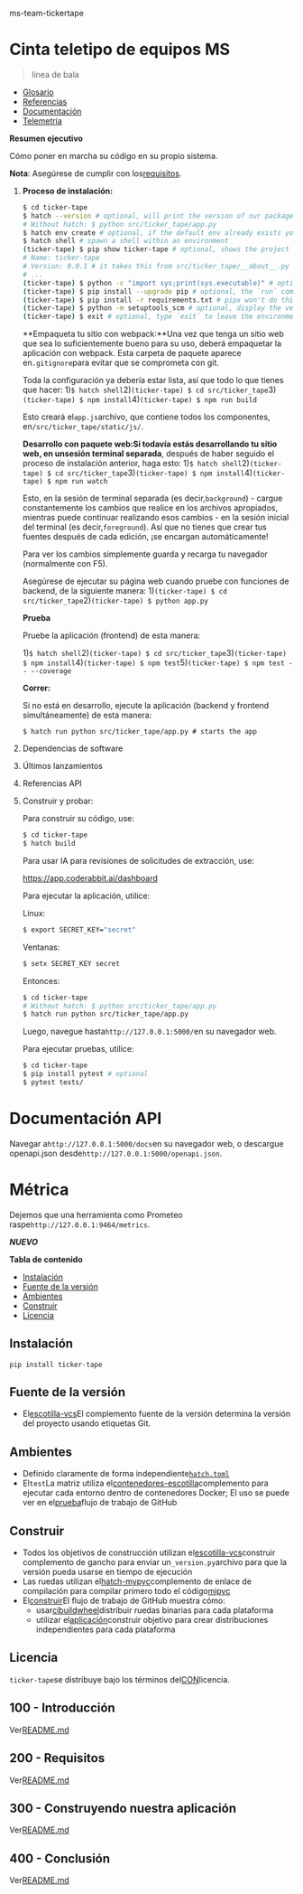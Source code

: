 ms-team-tickertape

# Cinta teletipo de equipos MS

> línea de bala

-   [Glosario](./GLOSSARY.md)
-   [Referencias](./REFERENCES.md)
-   [Documentación](./DOCUMENTATION.md)
-   [Telemetria](./TELEMETRY.md)

**Resumen ejecutivo**

Cómo poner en marcha su código en su propio sistema.

**Nota**: Asegúrese de cumplir con los[requisitos](./200/README.md).

1.  **Proceso de instalación:**

    ```bash
    $ cd ticker-tape
    $ hatch --version # optional, will print the version of our package to the terminal without modifying the source directory (e.g. `0.0.1`).
    # Without hatch: $ python src/ticker_tape/app.py
    $ hatch env create # optional, if the default env already exists you will be told
    $ hatch shell # spawn a shell within an environment
    (ticker-tape) $ pip show ticker-tape # optional, shows the project details, here 'ticker-tape', from `pyproject.toml`
    # Name: ticker-tape
    # Version: 0.0.1 # it takes this from src/ticker_tape/__about__.py
    # ...
    (ticker-tape) $ python -c "import sys;print(sys.executable)" # optional, see where your environment's python is located
    (ticker-tape) $ pip install --upgrade pip # optional, the `run` command allows you to execute commands in an environment as if you had already entered it.
    (ticker-tape) $ pip install -r requirements.txt # pipx won't do this
    (ticker-tape) $ python -m setuptools_scm # optional, display the version of our package and perform any side-effects like writing to a file. (here: `_version.py`)
    (ticker-tape) $ exit # optional, type `exit` to leave the environment
    ```

    **Empaqueta tu sitio con webpack:**Una vez que tenga un sitio web que sea lo suficientemente bueno para su uso, deberá empaquetar la aplicación con webpack. Esta carpeta de paquete aparece en`.gitignore`para evitar que se comprometa con git.

    Toda la configuración ya debería estar lista, así que todo lo que tienes que hacer:
    1)`$ hatch shell`2)`(ticker-tape) $ cd src/ticker_tape`3)`(ticker-tape) $ npm install`4)`(ticker-tape) $ npm run build`

    Esto creará el`app.js`archivo, que contiene todos los componentes, en`/src/ticker_tape/static/js/`.

    **Desarrollo con paquete web:**Si todavía estás desarrollando tu sitio web, en un**sesión terminal separada**, después de haber seguido el proceso de instalación anterior, haga esto:
    1)`$ hatch shell`2)`(ticker-tape) $ cd src/ticker_tape`3)`(ticker-tape) $ npm install`4)`(ticker-tape) $ npm run watch`

    Esto, en la sesión de terminal separada (es decir,`background`) - cargue constantemente los cambios que realice en los archivos apropiados, mientras puede continuar realizando esos cambios - en la sesión inicial del terminal (es decir,`foreground`). Así que no tienes que crear tus fuentes después de cada edición, ¡se encargan automáticamente!

    Para ver los cambios simplemente guarda y recarga tu navegador (normalmente con F5).

    Asegúrese de ejecutar su página web cuando pruebe con funciones de backend, de la siguiente manera:
    1)`(ticker-tape) $ cd src/ticker_tape`2)`(ticker-tape) $ python app.py`

    **Prueba**

    Pruebe la aplicación (frontend) de esta manera:

    1)`$ hatch shell`2)`(ticker-tape) $ cd src/ticker_tape`3)`(ticker-tape) $ npm install`4)`(ticker-tape) $ npm test`5)`(ticker-tape) $ npm test -- --coverage`

    **Correr:**

    Si no está en desarrollo, ejecute la aplicación (backend y frontend simultáneamente) de esta manera:

        $ hatch run python src/ticker_tape/app.py # starts the app 

2.  Dependencias de software

3.  Últimos lanzamientos

4.  Referencias API

5.  Construir y probar:

    Para construir su código, use:

    ```bash
    $ cd ticker-tape
    $ hatch build
    ```

    Para usar IA para revisiones de solicitudes de extracción, use:

    <https://app.coderabbit.ai/dashboard>

    Para ejecutar la aplicación, utilice:

    Linux:

    ```bash
    $ export SECRET_KEY="secret"
    ```

    Ventanas:

    ```bash
    $ setx SECRET_KEY secret
    ```

    Entonces:

    ```bash
    $ cd ticker-tape
    # Without hatch: $ python src/ticker_tape/app.py
    $ hatch run python src/ticker_tape/app.py
    ```

    Luego, navegue hasta`http://127.0.0.1:5000/`en su navegador web.

    Para ejecutar pruebas, utilice:

    ```bash
    $ cd ticker-tape
    $ pip install pytest # optional
    $ pytest tests/
    ```

# Documentación API

Navegar a`http://127.0.0.1:5000/docs`en su navegador web, o descargue openapi.json desde`http://127.0.0.1:5000/openapi.json`.

# Métrica

Dejemos que una herramienta como Prometeo raspe`http://127.0.0.1:9464/metrics`.

**_NUEVO_**

**Tabla de contenido**

-   [Instalación](#installation)
-   [Fuente de la versión](#version-source)
-   [Ambientes](#environments)
-   [Construir](#build)
-   [Licencia](#license)

## Instalación

```console
pip install ticker-tape
```

## Fuente de la versión

-   El[escotilla-vcs](https://github.com/ofek/hatch-vcs)El complemento fuente de la versión determina la versión del proyecto usando etiquetas Git.

## Ambientes

-   Definido claramente de forma independiente[`hatch.toml`](https://hatch.pypa.io/latest/intro/#configuration)
-   El`test`La matriz utiliza el[contenedores-escotilla](https://github.com/ofek/hatch-containers)complemento para ejecutar cada entorno dentro de contenedores Docker; El uso se puede ver en el[prueba](.github/workflows/test.yml)flujo de trabajo de GitHub

## Construir

-   Todos los objetivos de construcción utilizan el[escotilla-vcs](https://github.com/ofek/hatch-vcs)construir complemento de gancho para enviar un`_version.py`archivo para que la versión pueda usarse en tiempo de ejecución
-   Las ruedas utilizan el[hatch-mypyc](https://github.com/ofek/hatch-mypyc)complemento de enlace de compilación para compilar primero todo el código[mipyc](https://github.com/mypyc/mypyc)
-   El[construir](.github/workflows/build.yml)El flujo de trabajo de GitHub muestra cómo:
    -   usar[cibuildwheel](https://github.com/pypa/cibuildwheel)distribuir ruedas binarias para cada plataforma
    -   utilizar el[aplicación](https://hatch.pypa.io/latest/plugins/builder/app/)construir objetivo para crear distribuciones independientes para cada plataforma

## Licencia

`ticker-tape`se distribuye bajo los términos del[CON](https://spdx.org/licenses/MIT.html)licencia.

## 100 - Introducción

Ver[README.md](./100/README.md)

## 200 - Requisitos

Ver[README.md](./200/README.md)

## 300 - Construyendo nuestra aplicación

Ver[README.md](./300/README.md)

## 400 - Conclusión

Ver[README.md](./400/README.md)
